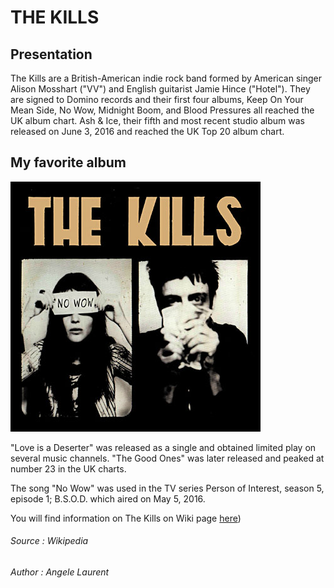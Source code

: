 # THE KILLS

## Presentation

The Kills are a British-American indie rock band formed by American singer Alison Mosshart ("VV")
and English guitarist Jamie Hince ("Hotel"). They are signed to Domino records and their first four albums,
Keep On Your Mean Side, No Wow, Midnight Boom, and Blood Pressures all reached the UK album chart. Ash & Ice,
their fifth and most recent studio album was released on June 3, 2016 and reached the UK Top 20 album chart.


## My favorite album

![Cover](articles/No-wow.jpg)

"Love is a Deserter" was released as a single and obtained limited play on several music channels. "The Good Ones" was later released and peaked at number 23 in the UK charts.

The song "No Wow" was used in the TV series Person of Interest, season 5, episode 1; B.S.O.D. which aired on May 5, 2016.

You will find information on The Kills on Wiki page [here](https://en.wikipedia.org/wiki/The_Kills))

###### Source : Wikipedia
###### Author : Angele Laurent

